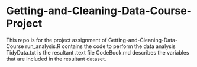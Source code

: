 # Getting-and-Cleaning-Data-Course-Project
This repo is for the project assignment of Getting-and-Cleaning-Data-Course
run_analysis.R contains the code to perform the data analysis
TidyData.txt is the resultant .text file
CodeBook.md describes the variables that are included in the resultant dataset.
